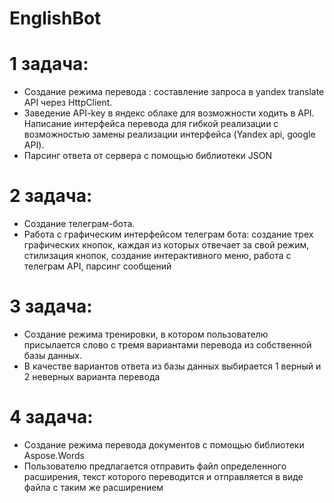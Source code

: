 # EnglishBot
# 1 задача:
* Создание режима перевода : составление запроса в yandex translate API через HttpClient. 
* Заведение API-key в яндекс облаке для возможности ходить в API. 
Написание интерфейса перевода для гибкой реализации с возможностью замены реализации интерфейса (Yandex api, google API).
* Парсинг ответа от сервера с помощью библиотеки JSON
# 2 задача:
* Создание телеграм-бота.
* Работа с графическим интерфейсом телеграм бота: создание трех графических кнопок, каждая из которых отвечает за свой режим, 
стилизация кнопок, создание интерактивного меню, работа с телеграм API, парсинг сообщений 
# 3 задача:
* Создание режима тренировки, в котором пользователю присылается слово с тремя вариантами перевода из собственной базы данных.
* В качестве вариантов ответа из базы данных выбирается 1 верный и 2 неверных варианта перевода
# 4 задача:
* Создание режима перевода документов с помощью библиотеки Aspose.Words
* Пользователю предлагается отправить файл определенного расширения, текст которого переводится и отправляется в виде файла с таким же расширением